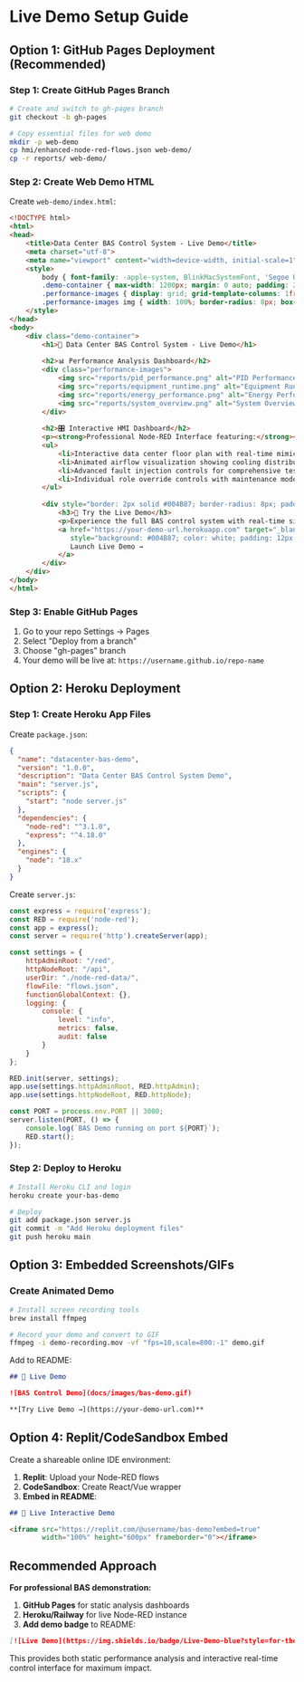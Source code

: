 # Live Demo Setup Guide

## Option 1: GitHub Pages Deployment (Recommended)

### Step 1: Create GitHub Pages Branch
```bash
# Create and switch to gh-pages branch
git checkout -b gh-pages

# Copy essential files for web demo
mkdir -p web-demo
cp hmi/enhanced-node-red-flows.json web-demo/
cp -r reports/ web-demo/
```

### Step 2: Create Web Demo HTML
Create `web-demo/index.html`:
```html
<!DOCTYPE html>
<html>
<head>
    <title>Data Center BAS Control System - Live Demo</title>
    <meta charset="utf-8">
    <meta name="viewport" content="width=device-width, initial-scale=1">
    <style>
        body { font-family: -apple-system, BlinkMacSystemFont, 'Segoe UI', Roboto, sans-serif; }
        .demo-container { max-width: 1200px; margin: 0 auto; padding: 20px; }
        .performance-images { display: grid; grid-template-columns: 1fr 1fr; gap: 20px; margin: 20px 0; }
        .performance-images img { width: 100%; border-radius: 8px; box-shadow: 0 2px 8px rgba(0,0,0,0.1); }
    </style>
</head>
<body>
    <div class="demo-container">
        <h1>🏢 Data Center BAS Control System - Live Demo</h1>
        
        <h2>📊 Performance Analysis Dashboard</h2>
        <div class="performance-images">
            <img src="reports/pid_performance.png" alt="PID Performance Analysis">
            <img src="reports/equipment_runtime.png" alt="Equipment Runtime Analysis">
            <img src="reports/energy_performance.png" alt="Energy Performance Analysis">
            <img src="reports/system_overview.png" alt="System Overview Dashboard">
        </div>
        
        <h2>🎛️ Interactive HMI Dashboard</h2>
        <p><strong>Professional Node-RED Interface featuring:</strong></p>
        <ul>
            <li>Interactive data center floor plan with real-time mimic diagram</li>
            <li>Animated airflow visualization showing cooling distribution</li>
            <li>Advanced fault injection controls for comprehensive testing</li>
            <li>Individual role override controls with maintenance mode</li>
        </ul>
        
        <div style="border: 2px solid #004B87; border-radius: 8px; padding: 20px; margin: 20px 0; background: #f8f9fa;">
            <h3>🚀 Try the Live Demo</h3>
            <p>Experience the full BAS control system with real-time simulation:</p>
            <a href="https://your-demo-url.herokuapp.com" target="_blank" 
               style="background: #004B87; color: white; padding: 12px 24px; text-decoration: none; border-radius: 6px; font-weight: 600;">
               Launch Live Demo →
            </a>
        </div>
    </div>
</body>
</html>
```

### Step 3: Enable GitHub Pages
1. Go to your repo Settings → Pages
2. Select "Deploy from a branch"
3. Choose "gh-pages" branch
4. Your demo will be live at: `https://username.github.io/repo-name`

## Option 2: Heroku Deployment

### Step 1: Create Heroku App Files
Create `package.json`:
```json
{
  "name": "datacenter-bas-demo",
  "version": "1.0.0",
  "description": "Data Center BAS Control System Demo",
  "main": "server.js",
  "scripts": {
    "start": "node server.js"
  },
  "dependencies": {
    "node-red": "^3.1.0",
    "express": "^4.18.0"
  },
  "engines": {
    "node": "18.x"
  }
}
```

Create `server.js`:
```javascript
const express = require('express');
const RED = require('node-red');
const app = express();
const server = require('http').createServer(app);

const settings = {
    httpAdminRoot: "/red",
    httpNodeRoot: "/api",
    userDir: "./node-red-data/",
    flowFile: "flows.json",
    functionGlobalContext: {},
    logging: {
        console: {
            level: "info",
            metrics: false,
            audit: false
        }
    }
};

RED.init(server, settings);
app.use(settings.httpAdminRoot, RED.httpAdmin);
app.use(settings.httpNodeRoot, RED.httpNode);

const PORT = process.env.PORT || 3000;
server.listen(PORT, () => {
    console.log(`BAS Demo running on port ${PORT}`);
    RED.start();
});
```

### Step 2: Deploy to Heroku
```bash
# Install Heroku CLI and login
heroku create your-bas-demo

# Deploy
git add package.json server.js
git commit -m "Add Heroku deployment files"
git push heroku main
```

## Option 3: Embedded Screenshots/GIFs

### Create Animated Demo
```bash
# Install screen recording tools
brew install ffmpeg

# Record your demo and convert to GIF
ffmpeg -i demo-recording.mov -vf "fps=10,scale=800:-1" demo.gif
```

Add to README:
```markdown
## 🎥 Live Demo

![BAS Control Demo](docs/images/bas-demo.gif)

**[Try Live Demo →](https://your-demo-url.com)**
```

## Option 4: Replit/CodeSandbox Embed

Create a shareable online IDE environment:

1. **Replit**: Upload your Node-RED flows
2. **CodeSandbox**: Create React/Vue wrapper
3. **Embed in README**:

```markdown
## 🔴 Live Interactive Demo

<iframe src="https://replit.com/@username/bas-demo?embed=true" 
        width="100%" height="600px" frameborder="0"></iframe>
```

## Recommended Approach

**For professional BAS demonstration:**

1. **GitHub Pages** for static analysis dashboards
2. **Heroku/Railway** for live Node-RED instance
3. **Add demo badge** to README:

```markdown
[![Live Demo](https://img.shields.io/badge/Live-Demo-blue?style=for-the-badge&logo=heroku)](https://your-demo-url.herokuapp.com)
```

This provides both static performance analysis and interactive real-time control interface for maximum impact.